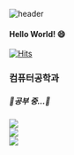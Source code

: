 ![header](https://capsule-render.vercel.app/api?type=waving-&color=random&height=200&section=header&text=컴?공&fontSize=50&fontColor=ffffff)

#### Hello World! 😄
[![Hits](https://hits.seeyoufarm.com/api/count/incr/badge.svg?url=https%3A%2F%2Fgithub.com%2Fdeukyoon&count_bg=%230ED1DB&title_bg=%234891E5&icon=logitech.svg&icon_color=%23000000&title=hits&edge_flat=false)](https://hits.seeyoufarm.com)

### 컴퓨터공학과


##### 🌱공부 중...🌱
<img src="https://img.shields.io/badge/Python-blue?style=flat-square&logo=Python&logoColor=white"/></a>\
<img src="https://img.shields.io/badge/C-blue?style=flat-square&logo=C&logoColor=white"/></a>\
<img src="https://img.shields.io/badge/c++-blue?style=flat-square&logo=c%2B%2B&logoColor=white"/></a> 
<!--
**deukyoon/deukyoon** is a ✨ _special_ ✨ repository because its `README.md` (this file) appears on your GitHub profile.

Here are some ideas to get you started:

- 🔭 I’m currently working on ...
- 🌱 I’m currently learning ...
- 👯 I’m looking to collaborate on ...
- 🤔 I’m looking for help with ...
- 💬 Ask me about ...
- 📫 How to reach me: ...
- 😄 Pronouns: ...
- ⚡ Fun fact: ...
-->

